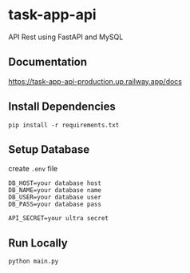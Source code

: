 # task-app-api
API Rest using FastAPI and MySQL

## Documentation
https://task-app-api-production.up.railway.app/docs

## Install Dependencies
```shell
pip install -r requirements.txt
```

## Setup Database
create `.env` file
```text
DB_HOST=your database host
DB_NAME=your database name
DB_USER=your database user
DB_PASS=your database pass

API_SECRET=your ultra secret
```

## Run Locally
```shell
python main.py
```
